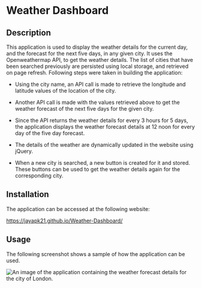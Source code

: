 # Weather Dashboard

## Description

This application is used to display the weather details for the current day, and the forecast for the next five days, in any given city. It uses the Openweathermap API, to get the weather details. The list of cities that have been searched previously are persisted using local storage, and retrieved on page refresh. Following steps were taken in building the application:

* Using the city name, an API call is made to retrieve the longitude and latitude values of the location of the city.

* Another API call is made with the values retrieved above to get the weather forecast of the next five days for the given city.

* Since the API returns the weather details for every 3 hours for 5 days, the application displays the weather forecast details at 12 noon for every day of the five day forecast.

* The details of the weather are dynamically updated in the website using jQuery.

* When a new city is searched, a new button is created for it and stored. These buttons can be used to get the weather details again for the corresponding city.

## Installation

The application can be accessed at the following website:

https://jayapk21.github.io/Weather-Dashboard/

## Usage

The following screenshot shows a sample of how the application can be used.

![An image of the application containing the weather forecast details for the city of London.](assets/screenshots)